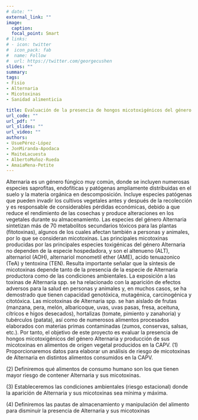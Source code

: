 ```yaml
---
# date: ""
external_link: ""
image:
  caption:
  focal_point: Smart
# links:
# - icon: twitter
#  icon_pack: fab
#  name: Follow
#  url: https://twitter.com/georgecushen
slides: ""
summary: 
tags:
- Fisio
- Alternaria
- Micotoxinas
- Sanidad alimenticia

title: Evaluación de la presencia de hongos micotoxigénicos del género Alternaria en alimentos animales y humanos producidos en la CAPV.
url_code: ""
url_pdf: ""
url_slides: ""
url_video: ""
authors: 
- UsuePérez-López
- JonMiranda-Apodaca
- MaiteLacuesta
- AlbertoMuñoz-Rueda
- AmaiaMena-Petite
---
```


Alternaria es un género fúngico muy común, donde se incluyen numerosas especies saprofitas, endofíticas y patógenas ampliamente distribuidas en el suelo y la materia orgánica en descomposición. Incluye especies patógenas que pueden invadir los cultivos vegetales antes y después de la recolección y es responsable de considerables pérdidas económicas, debido a que reduce el rendimiento de las cosechas y produce alteraciones en los vegetales durante su almacenamiento. Las especies del género Alternaria sintetizan más de 70 metabolitos secundarios tóxicos para las plantas (fitotoxinas), algunos de los cuales afectan también a personas y animales, por lo que se consideran micotoxinas. Las principales micotoxinas producidas por las principales especies toxigénicas del género Alternaria no dependen de la especie hospedadora, y son  el altenueno (ALT), alternariol (AOH), alternariol monometil ether (AME), acido tenuazonico (TeA) y tentoxina (TEN). Resulta importante señalar que la síntesis de micotoxinas depende tanto de la presencia de la especie de Alternaria productora como de las condiciones ambientales.
La exposición a las toxinas de Alternaría spp. se ha relacionado con la aparición de efectos adversos para la salud en personas y animales y, en muchos casos, se ha demostrado que tienen capacidad genotóxica, mutagénica, carcinogénica y citotóxica. Las micotoxinas de Alternaria spp. se han aislado de frutas (manzana, pera, melón, albaricoque, uvas, uvas pasas, fresa, aceituna, cítricos e higos desecados), hortalizas (tomate, pimiento y zanahoria) y tubérculos (patata), así como de numerosos alimentos procesados elaborados con materias primas contaminadas (zumos, conservas, salsas, etc.). Por tanto, el objetivo de este proyecto es evaluar la presencia de hongos micotoxigénicos del género Alternaria y producción de sus micotoxinas en alimentos de origen vegetal producidos en la CAPV.
(1)	Proporcionaremos datos para elaborar un análisis de riesgo de micotoxinas de Alternaria en distintos alimentos consumidos en la CAPV.

(2)	Definiremos qué alimentos de consumo humano son los que tienen mayor riesgo de contener Alternaria y sus micotoxinas. 

(3)	Estableceremos las condiciones ambientales (riesgo estacional) donde la aparición de Alternaria y sus micotoxinas sea mínima y máxima.

(4)	Definiremos las pautas de almacenamiento y manipulación del alimento para disminuir la presencia de Alternaria y sus micotoxinas
